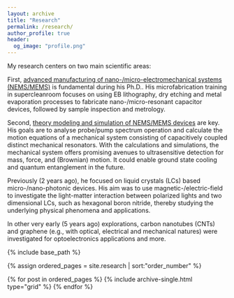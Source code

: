 ```yaml
---
layout: archive
title: "Research"
permalink: /research/
author_profile: true
header:
  og_image: "profile.png"
---
```


My research centers on two main scientific areas:

First, <ins>advanced manufacturing of nano-/micro-electromechanical systems (NEMS/MEMS)</ins> is fundamental during his Ph.D.. His microfabrication training in supercleanroom focuses on using EB lithography, dry etching and metal evaporation processes to fabricate nano-/micro-resonant capacitor devices, followed by sample inspection and metrology.

Second, <ins>theory modeling and simulation of NEMS/MEMS devices</ins> are key. His goals are to analyse probe/pump spectrum operation and calculate 
the motion equations of a mechanical system consisting of capacitively coupled distinct mechanical resonators. With the calculations and simulations, the mechanical system offers promising avenues to ultrasensitive detection for mass, force, and (Brownian) motion. It could enable ground state cooling and quantum entanglement in the future.

Previously (2 years ago), he focused on liquid crystals (LCs) based micro-/nano-photonic devices. His aim was to use magnetic-/electric-field to investigate the light-matter interaction between polarized lights and two dimensional LCs, such as hexagonal boron nitride, thereby studying the underlying physical phenomena and applications.

In other very early (5 years ago) explorations, carbon nanotubes (CNTs) and graphene (e.g., with optical, electrical and mechanical natures) were investigated for optoelectronics applications and more.


<nbsp>

{% include base_path %}

{% assign ordered_pages = site.research | sort:"order_number" %}

{% for post in ordered_pages %}
  {% include archive-single.html type="grid" %}
{% endfor %}
